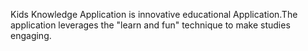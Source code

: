 Kids Knowledge Application is innovative educational Application.The application leverages the "learn and fun" technique to make studies engaging.
